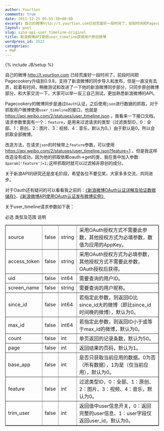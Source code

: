 ```yaml
---
author: Yourtion
comments: true
date: 2011-12-25 05:55:39+00:00
excerpt: 自己的微博http://t.yourtion.com已经荒废好一段时间了，前段时间把Pagecookery升级到0.9.8，支持了新浪微博的同步导入和发布，但是一直没有去弄，趁着有时间，稍微测试和改进了一下他的新浪微博同步部分，只同步原创微博部分，和大家交流一下，大家可以举一反三自己测试，更加熟悉新浪微博的API。
layout: post
slug: sina-api-user_timeline-original
title: 新浪微博API使用user_timeline获取用户原创微博
wordpress_id: 3522
categories:
- PHP
---
```

{% include JB/setup %}

自己的微博 http://t.yourtion.com 已经荒废好一段时间了，前段时间把Pagecookery升级到0.9.8，支持了新浪微博的同步导入和发布，但是一直没有去弄，趁着有时间，稍微测试和改进了一下他的新浪微博同步部分，只同步原创微博部分，和大家交流一下，大家可以举一反三自己测试，更加熟悉新浪微博的API。

Pagecookery的微博同步是通过```Oauth```认证，之后使用```json```进行数据的抓取，对于抓取用户微博使用```user_timeline```的接口，也就是 https://api.weibo.com/2/statuses/user_timeline.json 。我看来一下接口文档，请求参数里面有一个：```feature```，是用来过滤请求的类型（过滤类型ID，0：全部、1：原创、2：图片、3：视频、4：音乐，默认为0。）由于默认是0，所以会抓取全部微博。

改造方法，在请求```json```的时候带上```feature```参数，可以使用 https://api.weibo.com/2/statuses/user_timeline.json?feature=1 。但是我这样改造没有成功，因为他的抓取依赖oauth->get的类，我在类中加入参数```$param['feature']=1;```这样抓取时就可以过滤掉非原创的成分。

关于新浪API的研究还是皮毛阶段，希望各位不要见笑，大家多多交流，共同进步。

对于Oauth还有疑问的可以看看我之前的：[《新浪微博OAuth认证详解及验证数据储存》](/sina-oauth-verification-storage.html)、[《新浪微博API使用OAuth认证发布微博实例》](/sina-api-oauth-released-microblog.html)

关于user_timeline请求参数如下表：
<table cellpadding="0" width="100%" cellspacing="0" border="1" >
<tbody >
<tr >

必选
类型及范围
说明
</tr>
<tr >

<td >source
</td>

<td >false
</td>

<td >string
</td>

<td >采用OAuth授权方式不需要此参数，其他授权方式为必填参数，数值为应用的AppKey。
</td>
</tr>
<tr >

<td >access_token
</td>

<td >false
</td>

<td >string
</td>

<td >采用OAuth授权方式为必填参数，其他授权方式不需要此参数，OAuth授权后获得。
</td>
</tr>
<tr >

<td >uid
</td>

<td >false
</td>

<td >int64
</td>

<td >需要查询的用户ID。
</td>
</tr>
<tr >

<td >screen_name
</td>

<td >false
</td>

<td >string
</td>

<td >需要查询的用户昵称。
</td>
</tr>
<tr >

<td >since_id
</td>

<td >false
</td>

<td >int64
</td>

<td >若指定此参数，则返回ID比since_id大的微博（即比since_id时间晚的微博），默认为0。
</td>
</tr>
<tr >

<td >max_id
</td>

<td >false
</td>

<td >int64
</td>

<td >若指定此参数，则返回ID小于或等于max_id的微博，默认为0。
</td>
</tr>
<tr >

<td >count
</td>

<td >false
</td>

<td >int
</td>

<td >单页返回的记录条数，默认为50。
</td>
</tr>
<tr >

<td >page
</td>

<td >false
</td>

<td >int
</td>

<td >返回结果的页码，默认为1。
</td>
</tr>
<tr >

<td >base_app
</td>

<td >false
</td>

<td >int
</td>

<td >是否只获取当前应用的数据。0为否（所有数据），1为是（仅当前应用），默认为0。
</td>
</tr>
<tr >

<td >feature
</td>

<td >false
</td>

<td >int
</td>

<td >过滤类型ID，0：全部、1：原创、2：图片、3：视频、4：音乐，默认为0。
</td>
</tr>
<tr >

<td >trim_user
</td>

<td >false
</td>

<td >int
</td>

<td >返回值中user信息开关，0：返回完整的user信息、1：user字段仅返回user_id，默认为0。
</td>
</tr>
</tbody>
</table>
